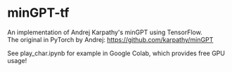 # minGPT-tf
An implementation of Andrej Karpathy's minGPT using TensorFlow. <br>
The original in PyTorch by Andrej: https://github.com/karpathy/minGPT

See play_char.ipynb for example in Google Colab, which provides free GPU usage! 
